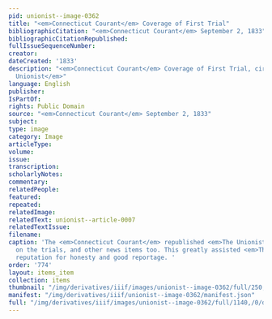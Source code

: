 ```yaml
---
pid: unionist--image-0362
title: "<em>Connecticut Courant</em> Coverage of First Trial"
bibliographicCitation: "<em>Connecticut Courant</em> September 2, 1833"
bibliographicCitationRepublished: 
fullIssueSequenceNumber: 
creator: 
dateCreated: '1833'
description: "<em>Connecticut Courant</em> Coverage of First Trial, cirting <em>The
  Unionist</em>"
language: English
publisher: 
IsPartOf: 
rights: Public Domain
source: "<em>Connecticut Courant</em> September 2, 1833"
subject: 
type: image
category: Image
articleType: 
volume: 
issue: 
transcription: 
scholarlyNotes: 
commentary: 
relatedPeople: 
featured: 
repeated: 
relatedImage: 
relatedText: unionist--article-0007
relatedTextIssue: 
filename: 
caption: 'The <em>Connecticut Courant</em> republished <em>The Unionist</em> reports
  on the trials, and other news items too. This greatly assisted <em>The Unionist''s</em>
  reputation for honesty and good reportage. '
order: '774'
layout: items_item
collection: items
thumbnail: "/img/derivatives/iiif/images/unionist--image-0362/full/250,/0/default.jpg"
manifest: "/img/derivatives/iiif/unionist--image-0362/manifest.json"
full: "/img/derivatives/iiif/images/unionist--image-0362/full/1140,/0/default.jpg"
---
```

